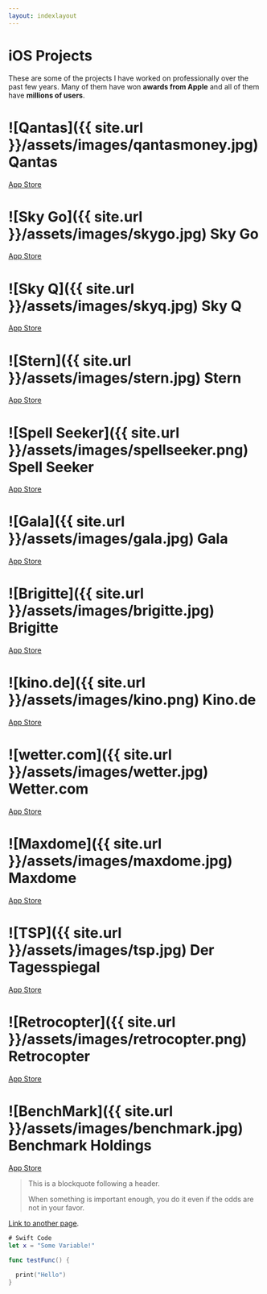 ```yaml
---
layout: indexlayout
---
```


# [](#header-1)iOS Projects

These are some of the projects I have worked on professionally over the past few years.  Many of them have won **awards from Apple** and all of them have **millions of users**.

# [](#header-2)![Qantas]({{ site.url }}/assets/images/qantasmoney.jpg) Qantas

[App Store](https://apps.apple.com/au/app/qantas-money/id1133394211)


# [](#header-2)![Sky Go]({{ site.url }}/assets/images/skygo.jpg) Sky Go

[App Store](https://itunes.apple.com/gb/app/sky-go/id446086440?mt=8)


# [](#header-2)![Sky Q]({{ site.url }}/assets/images/skyq.jpg) Sky Q

[App Store](https://itunes.apple.com/gb/app/sky-q/id1033942116?mt=8)


# [](#header-2)![Stern]({{ site.url }}/assets/images/stern.jpg) Stern

[App Store](https://itunes.apple.com/de/app/stern-news-nachrichten-politik-und-unterhaltung/id376155932?mt=8)


# [](#header-2)![Spell Seeker]({{ site.url }}/assets/images/spellseeker.png) Spell Seeker

[App Store](https://itunes.apple.com/gb/app/spell-seeker/id766546765?mt=8)


# [](#header-2)![Gala]({{ site.url }}/assets/images/gala.jpg) Gala

[App Store](https://itunes.apple.com/de/app/gala-star-news-promis-royals-celebrities-vips/id518659848?mt=8)


# [](#header-2)![Brigitte]({{ site.url }}/assets/images/brigitte.jpg) Brigitte

[App Store](https://itunes.apple.com/de/app/brigitte-das-magazin-f%C3%BCr-frauen/id633914233?mt=8)


# [](#header-2)![kino.de]({{ site.url }}/assets/images/kino.png) Kino.de

[App Store](https://itunes.apple.com/de/app/kino-de/id481183246?mt=8)


# [](#header-2)![wetter.com]({{ site.url }}/assets/images/wetter.jpg) Wetter.com

[App Store](https://itunes.apple.com/de/app/wetter-de-vorhersage-regenradar-und-mehr/id321934718?mt=8)


# [](#header-2)![Maxdome]({{ site.url }}/assets/images/maxdome.jpg) Maxdome

[App Store](https://itunes.apple.com/de/app/maxdome/id603968637?mt=8)


# [](#header-2)![TSP]({{ site.url }}/assets/images/tsp.jpg) Der Tagesspiegal

[App Store](https://itunes.apple.com/de/app/der-tagesspiegel/id440157280?mt=8)


# [](#header-2)![Retrocopter]({{ site.url }}/assets/images/retrocopter.png) Retrocopter

[App Store](https://itunes.apple.com/gb/app/retrocopter/id553309359?mt=8)


# [](#header-2)![BenchMark]({{ site.url }}/assets/images/benchmark.jpg) Benchmark Holdings

[App Store](https://itunes.apple.com/gb/app/the-fish-site/id525044822?mt=8)




> This is a blockquote following a header.
>
> When something is important enough, you do it even if the odds are not in your favor.

[Link to another page](another-page).

```swift
# Swift Code
let x = "Some Variable!"

func testFunc() {
  
  print("Hello")
}
```
